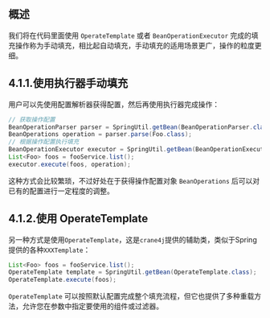 ## 概述

我们将在代码里面使用 `OperateTemplate` 或者 `BeanOperationExecutor` 完成的填充操作称为手动填充，相比起自动填充，手动填充的适用场景更广，操作的粒度更细。

## 4.1.1.使用执行器手动填充

用户可以先使用配置解析器获得配置，然后再使用执行器完成操作：

~~~java
// 获取操作配置
BeanOperationParser parser = SpringUtil.getBean(BeanOperationParser.class);
BeanOperations operation = parser.parse(Foo.class);
// 根据操作配置执行填充
BeanOperationExecutor executor = SpringUtil.getBean(BeanOperationExecutor.class);
List<Foo> foos = fooService.list();
executor.execute(foos, operation);
~~~

这种方式会比较繁琐，不过好处在于获得操作配置对象 `BeanOperations` 后可以对已有的配置进行一定程度的调整。

## 4.1.2.使用 OperateTemplate

另一种方式是使用`OperateTemplate`，这是`crane4j`提供的辅助类，类似于Spring提供的各种`XXXTemplate`：

~~~~java
List<Foo> foos = fooService.list();
OperateTemplate template = SpringUtil.getBean(OperateTemplate.class);
OperateTemplate.execute(foos);
~~~~

`OperateTemplate` 可以按照默认配置完成整个填充流程，但它也提供了多种重载方法，允许您在参数中指定要使用的组件或过滤器。